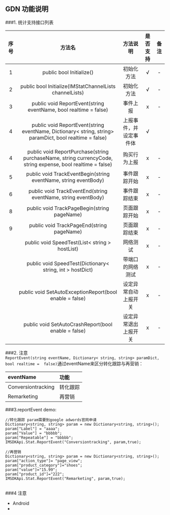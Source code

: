 ## GDN 功能说明


###1. 统计支持接口列表

| 序号 | 方法名 | 方法说明 | 是否支持 | 备注 |
| :--: | :--: |:-------: | :-----: | :--: |
| 1 | public bool Initialize() | 初始化方法 | √ | - |
| 2 | public bool Initialize(IMStatChannelLists channelLists)  | 初始化方法 | √ | - |
| 3 | public void ReportEvent(string eventName, bool realtime = false) | 事件上报 | x | - |    
|4|public void ReportEvent(string eventName, Dictionary< string, string> paramDict, bool realtime =  false)|上报事件，并设定事件体| √ | |
| 4 | public void ReportPurchase(string purchaseName, string currencyCode, string expense, bool realtime = false) | 购买行为上报 | x | - |
| 5 | public void TrackEventBegin(string eventName, string eventBody) | 事件跟踪开始 | x | - |
| 6 | public void TrackEventEnd(string eventName, string eventBody) | 事件跟踪结束 | x | - |
|8| public void TrackPageBegin(string pageName)|页面跟踪开始|x | - |   
|9|public void TrackPageEnd(string pageName)|页面跟踪结束|x | - |  
||public void SpeedTest(List< string > hostList)|	网络测试| x | - |      
||public void SpeedTest(Dictionary< string, int > hostDict)	|带端口的网络测试|x | - |  
||public void SetAutoExceptionReport(bool enable = false)	|设定异常自动上报开关| x | - | 
||public void SetAutoCrashReport(bool enable = false)|	设定异常退出上报开关| x | - |

###2. 注意      
`ReportEvent(string eventName, Dictionary< string, string> paramDict, bool realtime =  false)`通过eventName来区分转化跟踪与再营销：  

|eventName|功能|    
|:--|:--|
| Conversiontracking|转化跟踪|   
|Remarketing|再营销|    
###3.reportEvent demo:     

```
//转化跟踪 param需要到google adwords官网申请
Dictionary<string, string> param = new Dictionary<string, string>();
param["Label"] = "aaaa";
param["Value"] = "bbbbb";
param["Repeatable"] = "bbbbb";
IMSDKApi.Stat.ReportEvent("Conversiontracking", param,true);
			
//再营销
Dictionary<string, string> param = new Dictionary<string, string>();
param["action_type"]= "page_view";
param["product_category"]="shoes";
param["value"]="15.99";
param["product_id"]="222";
IMSDKApi.Stat.ReportEvent("Remarketing", param,true);
			
```
###4 注意
* Android
* 
